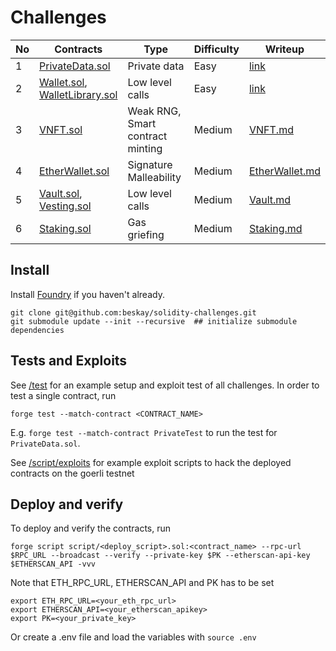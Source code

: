 # Challenges

| No  | Contracts                                                                    | Type                                  | Difficulty | Writeup                                                                                 |
| --- | ---------------------------------------------------------------------------- | ------------------------------------- | ---------- | --------------------------------------------------------------------------------------- |
| 1   | [PrivateData.sol](src/PrivateData.sol)                                       | Private data                          | Easy       | [link](https://mirror.xyz/ethernautdao.eth/mxnAUuwRX6h42jubCzF_9-Tbsp14uH_eQ3xyEn4jF7w) |
| 2   | [Wallet.sol](src/Wallet.sol),<br/>[WalletLibrary.sol](src/WalletLibrary.sol) | Low level calls                       | Easy       | [link](https://mirror.xyz/ethernautdao.eth/-rj5iTdt_GTRNS7aIzJBwqp95UGemxIMzNN-m96Io8Y) |
| 3   | [VNFT.sol](src/VNFT.sol)                                                     | Weak RNG,<br/> Smart contract minting | Medium     | [VNFT.md](writeups/VNFT.md)                                                             |
| 4   | [EtherWallet.sol](src/EtherWallet.sol)                                       | Signature Malleability                | Medium     | [EtherWallet.md](writeups/EtherWallet.md)                                               |
| 5   | [Vault.sol](src/Vault.sol),<br/>[Vesting.sol](src/Vesting.sol)               | Low level calls                       | Medium     | [Vault.md](writeups/Vault.md)                                                           |
| 6   | [Staking.sol](src/Staking.sol)                                               | Gas griefing                          | Medium     | [Staking.md](writeups/Staking.md)                                                       |

## Install

Install [Foundry](https://github.com/gakonst/foundry) if you haven't already.

```
git clone git@github.com:beskay/solidity-challenges.git
git submodule update --init --recursive  ## initialize submodule dependencies
```

## Tests and Exploits

See [/test](./test/) for an example setup and exploit test of all challenges. In order to test a single contract, run

```
forge test --match-contract <CONTRACT_NAME>
```

E.g. `forge test --match-contract PrivateTest` to run the test for `PrivateData.sol`.

See [/script/exploits](./script/exploits/) for example exploit scripts to hack the deployed contracts on the goerli testnet

## Deploy and verify

To deploy and verify the contracts, run

```
forge script script/<deploy_script>.sol:<contract_name> --rpc-url $RPC_URL --broadcast --verify --private-key $PK --etherscan-api-key $ETHERSCAN_API -vvv
```

Note that ETH_RPC_URL, ETHERSCAN_API and PK has to be set

```
export ETH_RPC_URL=<your_eth_rpc_url>
export ETHERSCAN_API=<your_etherscan_apikey>
export PK=<your_private_key>
```

Or create a .env file and load the variables with `source .env`
